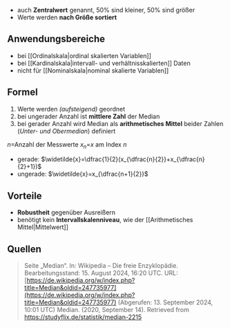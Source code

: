 - auch **Zentralwert** genannt, 50% sind kleiner, 50% sind größer
- Werte werden **nach Größe sortiert**

## Anwendungsbereiche
- bei [[Ordinalskala|ordinal skalierten Variablen]]
- bei [[Kardinalskala|intervall- und verhältnisskalierten]] Daten
- nicht für [[Nominalskala|nominal skalierte Variablen]]

## Formel
1. Werte werden *(aufsteigend)* geordnet
2. bei ungerader Anzahl ist **mittlere Zahl** der Median
3. bei gerader Anzahl wird Median als **arithmetisches Mittel** beider Zahlen (*Unter- und Obermedian*) definiert

$n$=Anzahl der Messwerte
$x_n$=$x$ am Index $n$
- gerade: $\widetilde{x}=\dfrac{1}{2}(x_{\dfrac{n}{2}}+x_{\dfrac{n}{2}+1})$
- ungerade: $\widetilde{x}=x_{\dfrac{n+1}{2}}$

## Vorteile
- **Robustheit** gegenüber Ausreißern 
- benötigt kein **Intervallskalenniveau**, wie der [[Arithmetisches Mittel|Mittelwert]]

## Quellen 

> Seite „Median“. In: Wikipedia – Die freie Enzyklopädie. Bearbeitungsstand: 15. August 2024, 16:20 UTC. URL: [https://de.wikipedia.org/w/index.php?title=Median&oldid=247735977](https://de.wikipedia.org/w/index.php?title=Median&oldid=247735977) (Abgerufen: 13. September 2024, 10:01 UTC)
> Median. (2020, September 14). Retrieved from https://studyflix.de/statistik/median-2215
